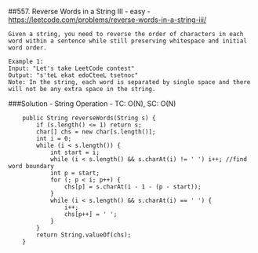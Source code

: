 ##557. Reverse Words in a String III - easy - https://leetcode.com/problems/reverse-words-in-a-string-iii/
```
Given a string, you need to reverse the order of characters in each word within a sentence while still preserving whitespace and initial word order.

Example 1:
Input: "Let's take LeetCode contest"
Output: "s'teL ekat edoCteeL tsetnoc"
Note: In the string, each word is separated by single space and there will not be any extra space in the string.
```
###Solution - String Operation - TC: O(N), SC: O(N)
```
    public String reverseWords(String s) {
        if (s.length() <= 1) return s;
        char[] chs = new char[s.length()];
        int i = 0;
        while (i < s.length()) {
            int start = i;
            while (i < s.length() && s.charAt(i) != ' ') i++; //find word boundary
            int p = start;
            for (; p < i; p++) {
                chs[p] = s.charAt(i - 1 - (p - start));
            }
            while (i < s.length() && s.charAt(i) == ' ') {
                i++;
                chs[p++] = ' ';
            }
        }
        return String.valueOf(chs);
    }
```
